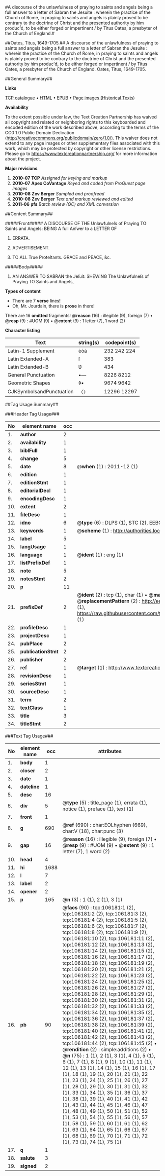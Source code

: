 #A discourse of the unlawfulness of praying to saints and angels being a full answer to a letter of Sabran the Jesuite : wherein the practice of the Church of Rome, in praying to saints and angels is plainly proved to be contrary to the doctrine of Christ and the presented authority by him produc'd, to be either forged or impertinent / by Titus Oates, a presbyter of the Church of England.#

##Oates, Titus, 1649-1705.##
A discourse of the unlawfulness of praying to saints and angels being a full answer to a letter of Sabran the Jesuite : wherein the practice of the Church of Rome, in praying to saints and angels is plainly proved to be contrary to the doctrine of Christ and the presented authority by him produc'd, to be either forged or impertinent / by Titus Oates, a presbyter of the Church of England.
Oates, Titus, 1649-1705.

##General Summary##

**Links**

[TCP catalogue](http://www.ota.ox.ac.uk/tcp/)  • 
[HTML](http://tei.it.ox.ac.uk/tcp/Texts-HTML/free/A53/A53364.html)  • 
[EPUB](http://tei.it.ox.ac.uk/tcp/Texts-EPUB/free/A53/A53364.epub) • 
[Page images (Historical Texts)](https://historicaltexts.jisc.ac.uk/eebo-17197680e)

**Availability**

To the extent possible under law, the Text Creation Partnership has waived all copyright and related or neighboring rights to this keyboarded and encoded edition of the work described above, according to the terms of the CC0 1.0 Public Domain Dedication (http://creativecommons.org/publicdomain/zero/1.0/). This waiver does not extend to any page images or other supplementary files associated with this work, which may be protected by copyright or other license restrictions. Please go to https://www.textcreationpartnership.org/ for more information about the project.

**Major revisions**

1. __2010-07__ __TCP__ *Assigned for keying and markup*
1. __2010-07__ __Apex CoVantage__ *Keyed and coded from ProQuest page images*
1. __2010-08__ __Zev Berger__ *Sampled and proofread*
1. __2010-08__ __Zev Berger__ *Text and markup reviewed and edited*
1. __2011-06__ __pfs__ *Batch review (QC) and XML conversion*

##Content Summary##

#####Front#####
A DISCOURSE OF THE Unlawfulneſs of Praying TO Saints and Angels: BEING A full Anſwer to a LETTER OF 
1. ERRATA.

1. ADVERTISEMENT.

1. TO ALL True Proteſtants. GRACE and PEACE, &c.

#####Body#####

1. AN ANSWER TO SABRAN the Jeſuit: SHEWING The Unlawfulneſs of Praying TO Saints and Angels,

**Types of content**

  * There are 7 **verse** lines!
  * Oh, Mr. Jourdain, there is **prose** in there!

There are 16 **omitted** fragments! 
 @__reason__ (16) : illegible (9), foreign (7)  •  @__resp__ (9) : #UOM (9)  •  @__extent__ (9) : 1 letter (7), 1 word (2)

**Character listing**


|Text|string(s)|codepoint(s)|
|---|---|---|
|Latin-1 Supplement|èòà|232 242 224|
|Latin Extended-A|ſ|383|
|Latin Extended-B|Ʋ|434|
|General Punctuation|•—|8226 8212|
|Geometric Shapes|◊▪|9674 9642|
|CJKSymbolsandPunctuation|〈〉|12296 12297|

##Tag Usage Summary##

###Header Tag Usage###

|No|element name|occ|attributes|
|---|---|---|---|
|1.|__author__|2||
|2.|__availability__|1||
|3.|__biblFull__|1||
|4.|__change__|5||
|5.|__date__|8| @__when__ (1) : 2011-12 (1)|
|6.|__edition__|1||
|7.|__editionStmt__|1||
|8.|__editorialDecl__|1||
|9.|__encodingDesc__|1||
|10.|__extent__|2||
|11.|__fileDesc__|1||
|12.|__idno__|6| @__type__ (6) : DLPS (1), STC (2), EEBO-CITATION (1), OCLC (1), VID (1)|
|13.|__keywords__|1| @__scheme__ (1) : http://authorities.loc.gov/ (1)|
|14.|__label__|5||
|15.|__langUsage__|1||
|16.|__language__|1| @__ident__ (1) : eng (1)|
|17.|__listPrefixDef__|1||
|18.|__note__|5||
|19.|__notesStmt__|2||
|20.|__p__|11||
|21.|__prefixDef__|2| @__ident__ (2) : tcp (1), char (1)  •  @__matchPattern__ (2) : ([0-9\-]+):([0-9IVX]+) (1), (.+) (1)  •  @__replacementPattern__ (2) : http://eebo.chadwyck.com/downloadtiff?vid=$1&page=$2 (1), https://raw.githubusercontent.com/textcreationpartnership/Texts/master/tcpchars.xml#$1 (1)|
|22.|__profileDesc__|1||
|23.|__projectDesc__|1||
|24.|__pubPlace__|2||
|25.|__publicationStmt__|2||
|26.|__publisher__|2||
|27.|__ref__|1| @__target__ (1) : http://www.textcreationpartnership.org/docs/. (1)|
|28.|__revisionDesc__|1||
|29.|__seriesStmt__|1||
|30.|__sourceDesc__|1||
|31.|__term__|2||
|32.|__textClass__|1||
|33.|__title__|3||
|34.|__titleStmt__|2||


###Text Tag Usage###

|No|element name|occ|attributes|
|---|---|---|---|
|1.|__body__|1||
|2.|__closer__|2||
|3.|__date__|1||
|4.|__dateline__|1||
|5.|__desc__|16||
|6.|__div__|5| @__type__ (5) : title_page (1), errata (1), notice (1), preface (1), text (1)|
|7.|__front__|1||
|8.|__g__|690| @__ref__ (690) : char:EOLhyphen (669), char:V (18), char:punc (3)|
|9.|__gap__|16| @__reason__ (16) : illegible (9), foreign (7)  •  @__resp__ (9) : #UOM (9)  •  @__extent__ (9) : 1 letter (7), 1 word (2)|
|10.|__head__|4||
|11.|__hi__|1688||
|12.|__l__|7||
|13.|__label__|2||
|14.|__opener__|2||
|15.|__p__|165| @__n__ (3) : 1 (1), 2 (1), 3 (1)|
|16.|__pb__|90| @__facs__ (90) : tcp:106181:1 (2), tcp:106181:2 (2), tcp:106181:3 (2), tcp:106181:4 (2), tcp:106181:5 (2), tcp:106181:6 (2), tcp:106181:7 (2), tcp:106181:8 (2), tcp:106181:9 (2), tcp:106181:10 (2), tcp:106181:11 (2), tcp:106181:12 (2), tcp:106181:13 (2), tcp:106181:14 (2), tcp:106181:15 (2), tcp:106181:16 (2), tcp:106181:17 (2), tcp:106181:18 (2), tcp:106181:19 (2), tcp:106181:20 (2), tcp:106181:21 (2), tcp:106181:22 (2), tcp:106181:23 (2), tcp:106181:24 (2), tcp:106181:25 (2), tcp:106181:26 (2), tcp:106181:27 (2), tcp:106181:28 (2), tcp:106181:29 (2), tcp:106181:30 (2), tcp:106181:31 (2), tcp:106181:32 (2), tcp:106181:33 (2), tcp:106181:34 (2), tcp:106181:35 (2), tcp:106181:36 (2), tcp:106181:37 (2), tcp:106181:38 (2), tcp:106181:39 (2), tcp:106181:40 (2), tcp:106181:41 (2), tcp:106181:42 (2), tcp:106181:43 (2), tcp:106181:44 (2), tcp:106181:45 (2)  •  @__rendition__ (2) : simple:additions (2)  •  @__n__ (75) : 1 (1), 2 (1), 3 (1), 4 (1), 5 (1), 6 (1), 7 (1), 8 (1), 9 (1), 10 (1), 11 (1), 12 (1), 13 (1), 14 (1), 15 (1), 16 (1), 17 (1), 18 (1), 19 (1), 20 (1), 21 (1), 22 (1), 23 (1), 24 (1), 25 (1), 26 (1), 27 (1), 28 (1), 29 (1), 30 (1), 31 (1), 32 (1), 33 (1), 34 (1), 35 (1), 36 (1), 37 (1), 38 (1), 39 (1), 40 (1), 41 (1), 42 (1), 43 (1), 44 (1), 45 (1), 46 (1), 47 (1), 48 (1), 49 (1), 50 (1), 51 (1), 52 (1), 53 (1), 54 (1), 55 (1), 56 (1), 57 (1), 58 (1), 59 (1), 60 (1), 61 (1), 62 (1), 63 (1), 64 (1), 65 (1), 66 (1), 67 (1), 68 (1), 69 (1), 70 (1), 71 (1), 72 (1), 73 (1), 74 (1), 75 (1)|
|17.|__q__|1||
|18.|__salute__|3||
|19.|__signed__|2||
